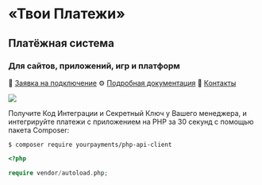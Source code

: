 # «Твои Платежи»
## Платёжная система 
### Для сайтов, приложений, игр и платформ
💖 [Заявка на подключение](https://ypmn.ru/ru/connect/?utm_source=github_index)
⚙ [Подробная документация](https://github.com/yourpayments/php-api-client/?utm_source=github_index)
📍 [Контакты](https://ypmn.ru/ru/contacts/?utm_source=github_index)

![](https://ypmn.ru/s/img/ypmn_window-green.png)

Получите Код Интеграции и Секретный Ключ у Вашего менеджера, и интегрируйте платежи с приложением на PHP за 30 секунд с помощью пакета Composer: 
```shell
$ composer require yourpayments/php-api-client
```

```php
<?php

require vendor/autoload.php;
```




